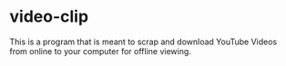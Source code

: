 # video-clip
This is a program that is meant to scrap and download YouTube Videos from online to your computer for offline viewing.
